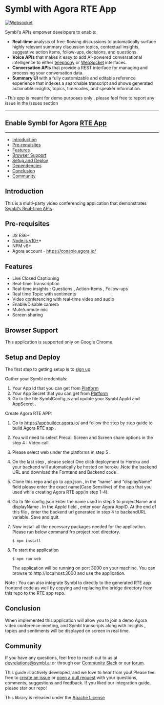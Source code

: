 
# Symbl with Agora RTE App


[![Websocket](https://img.shields.io/badge/symbl-websocket-brightgreen)](https://docs.symbl.ai/docs/streamingapi/overview/introduction)

Symbl's APIs empower developers to enable: 
- **Real-time** analysis of free-flowing discussions to automatically surface highly relevant summary discussion topics, contextual insights, suggestive action items, follow-ups, decisions, and questions.
- **Voice APIs** that makes it easy to add AI-powered conversational intelligence to either [telephony][telephony] or [WebSocket][websocket] interfaces.
- **Conversation APIs** that provide a REST interface for managing and processing your conversation data.
- **Summary UI** with a fully customizable and editable reference experience that indexes a searchable transcript and shows generated actionable insights, topics, timecodes, and speaker information.


-*This app* is meant for demo purposes only , please feel free to report any issue in the issues section  

<hr />

## Enable Symbl for Agora [RTE App][agorarte] 

<hr />

 * [Introduction](#introduction)
 * [Pre-requisites](#pre-requisites)
 * [Features](#features)
 * [Browser Support](#browsersupport)
 * [Setup and Deploy](#setupanddeploy)
 * [Dependencies](#dependencies)
 * [Conclusion](#conclusion)
 * [Community](#community)

## Introduction

This is a multi-party video conferencing application that demonstrates [Symbl's Real-time APIs](https://docs.symbl.ai/docs/streamingapi/overview/introduction). 

## Pre-requisites

* JS ES6+
* [Node.js v10+](https://nodejs.org/en/download/)*
* NPM v6+
* Agora account - https://console.agora.io/

## Features
* Live Closed Captioning
* Real-time Transcription
* Real-time insights : Questions , Action-Items , Follow-ups
* Real time Topic with sentiments 
* Video conferencing with real-time video and audio
* Enable/Disable camera
* Mute/unmute mic
* Screen sharing


## Browser Support
This application is supported only on Google Chrome.

## Setup and Deploy
The first step to getting setup is to [sign up][signup]. 

Gather your Symbl credentials:
1. Your App Id that you can get from [Platform](https://platform.symbl.ai)
2. Your App Secret that you can get from [Platform](https://platform.symbl.ai)
3. Go to the file SymblConfig.js and update your Symbl AppId and AppSecret .

Create Agora RTE APP:
1. Go to https://appbuilder.agora.io/ and follow the step by step guide to build Agora RTE app . 
2. You will need to select Precall Screen and Screen share options in the step 4 : Video call.
3. Please select web under the platforms in step 5 .
4. On the last step , please select One click deployment to Heroku and your backend will automatically be hosted on heroku .Note the backend URL and download the Forntend and Backend code .

5.  Clone this repo and go to app.json , in the “name” and “displayName” field please enter the exact name(Case Sensitive) of the app that you used while creating Agora RTE app(in step 1-4).
6. Go to file config.json
Enter the name used in step 5 to projectName and displayName .
In the AppId field , enter your Agora AppID.
At the end of this file , enter the backend url generated in step 4 to backendURL variable.
Save and quit.
7. Now install all the necessary packages needed for the application. Please run below command fro project root directory.
      ```
      $ npm install
      ```
8. To start the application 
     ```
     $ npm run web
     ```
   The application will be running on port 3000 on your machine. You can browse to http://localhost:3000 and use the application.

Note : You can also integrate Symbl to directly to the generated RTE app frontend code as well by copying and replacing the bridge directory from this repo  to the RTE app repo.   




## Conclusion
When implemented this application will allow you to join a demo Agora video conference meeting, and Symbl transcripts along with Insights , topics and sentiments will be displayed on screen in real time. 

## Community

If you have any questions, feel free to reach out to us at devrelations@symbl.ai or through our [Community Slack][slack] or our [forum][developer_community].

This guide is actively developed, and we love to hear from you! Please feel free to [create an issue][issues] or [open a pull request][pulls] with your questions, comments, suggestions and feedback.  If you liked our integration guide, please star our repo!

This library is released under the [Apache License][license]

[license]: LICENSE.txt
[telephony]: https://docs.symbl.ai/docs/telephony/overview/post-api
[websocket]: https://docs.symbl.ai/docs/streamingapi/overview/introduction
[developer_community]: https://community.symbl.ai/?_ga=2.134156042.526040298.1609788827-1505817196.1609788827
[slack]: https://join.slack.com/t/symbldotai/shared_invite/zt-4sic2s11-D3x496pll8UHSJ89cm78CA
[signup]: https://platform.symbl.ai/?_ga=2.63499307.526040298.1609788827-1505817196.1609788827
[issues]: https://github.com/symblai/symbl-for-zoom/issues
[agorarte]: https://appbuilder.agora.io/
[pulls]: https://github.com/symblai/symbl-for-zoom/pulls


